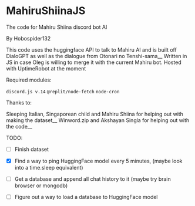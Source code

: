 # MahiruShiinaJS
The code for Mahiru Shiina discord bot AI

By Hobospider132

This code uses the huggingface API to talk to Mahiru AI and is built off DialoGPT as well as the dialogue from Otonari no Tenshi-sama__
Written in JS in case Oleg is willing to merge it with the current Mahiru bot. Hosted with UptimeRobot at the moment

Required modules: 

`discord.js v.14`
`@replit/node-fetch`
`node-cron`

Thanks to:

Sleeping Italian, Singaporean child and Mahiru Shiina for helping out with making the dataset__
Winword.zip and Akshayan Singla for helping out with the code__

TODO:

- [ ] Finish dataset 
- [x] Find a way to ping HuggingFace model every 5 minutes, (maybe look into a time.sleep equivalent) 
- [ ] Get a database and append all chat history to it (maybe try brain browser or mongodb)
- [ ] Figure out a way to load a database to HuggingFace model

